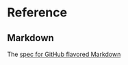# Reference

## Markdown

The [spec for GitHub flavored Markdown](Markdown](https://github.github.com/gfm/))
